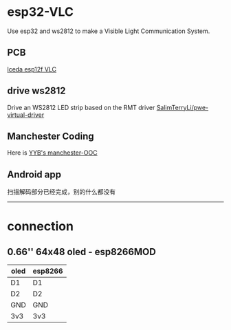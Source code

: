 # esp32-VLC

Use esp32 and ws2812 to make a Visible Light Communication System. 

## PCB

[lceda esp12f VLC](https://u.lceda.cn/account/user/projects/index/detail?project=e002af75aaf0421280fabf62bafaa944&folder=all)

## drive ws2812

Drive an WS2812 LED strip based on the RMT driver [SalimTerryLi/pwe-virtual-driver](https://github.com/SalimTerryLi/pwe-virtual-driver)

## Manchester Coding

Here is [YYB's manchester-OOC](https://paste.ubuntu.com/p/fJGT6d4YjY/)

## Android app

扫描解码部分已经完成，别的什么都没有

--------------

# connection

## 0.66'' 64x48 oled - esp8266MOD

| oled        | esp8266     |
| ----------- | ----------- |
| D1          | D1          |
| D2          | D2          |
| GND         | GND         |
| 3v3         | 3v3         |
